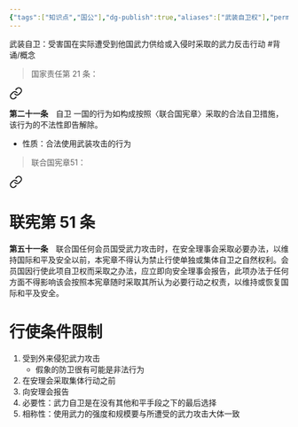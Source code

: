 ```yaml
---
{"tags":["知识点","国公"],"dg-publish":true,"aliases":["武装自卫权"],"permalink":"/学习笔记studyup/国际公法/武装自卫/","dgPassFrontmatter":true,"created":"2024-11-08T12:58:32.076+08:00","updated":"2024-11-08T13:05:20.566+08:00"}
---
```


武装自卫：受害国在实际遭受到他国武力供给或入侵时采取的武力反击行动 #背诵/概念 
>国家责任第 21 条：
<div class="transclusion internal-embed is-loaded"><a class="markdown-embed-link" href="//treaty//#t21" aria-label="Open link"><svg xmlns="http://www.w3.org/2000/svg" width="24" height="24" viewBox="0 0 24 24" fill="none" stroke="currentColor" stroke-width="2" stroke-linecap="round" stroke-linejoin="round" class="svg-icon lucide-link"><path d="M10 13a5 5 0 0 0 7.54.54l3-3a5 5 0 0 0-7.07-7.07l-1.72 1.71"></path><path d="M14 11a5 5 0 0 0-7.54-.54l-3 3a5 5 0 0 0 7.07 7.07l1.71-1.71"></path></svg></a><div class="markdown-embed">



**第二十一条**　自卫
一国的行为如构成按照〈联合国宪章〉采取的合法自卫措施，该行为的不法性即告解除。 

</div></div>

- 性质：合法使用武装攻击的行为
>联合国宪章51：
<div class="transclusion internal-embed is-loaded"><a class="markdown-embed-link" href="//treaty//#t51" aria-label="Open link"><svg xmlns="http://www.w3.org/2000/svg" width="24" height="24" viewBox="0 0 24 24" fill="none" stroke="currentColor" stroke-width="2" stroke-linecap="round" stroke-linejoin="round" class="svg-icon lucide-link"><path d="M10 13a5 5 0 0 0 7.54.54l3-3a5 5 0 0 0-7.07-7.07l-1.72 1.71"></path><path d="M14 11a5 5 0 0 0-7.54-.54l-3 3a5 5 0 0 0 7.07 7.07l1.71-1.71"></path></svg></a><div class="markdown-embed">

<div class="markdown-embed-title">

# 联宪第 51 条

</div>


**第五十一条**　联合国任何会员国受武力攻击时，在安全理事会采取必要办法，以维持国际和平及安全以前，本宪章不得认为禁止行使单独或集体自卫之自然权利。会员国因行使此项自卫权而采取之办法，应立即向安全理事会报告，此项办法于任何方面不得影响该会按照本宪章随时采取其所认为必要行动之权责，以维持或恢复国际和平及安全。 

</div></div>

# 行使条件限制
1. 受到外来侵犯武力攻击
	- 假象的防卫很有可能是非法行为
2. 在安理会采取集体行动之前
3. 向安理会报告
4. 必要性：武力自卫是在没有其他和平手段之下的最后选择
5. 相称性：使用武力的强度和规模要与所遭受的武力攻击大体一致